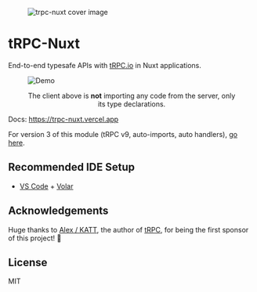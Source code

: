 <p align="center">
  <figure>
    <img src="https://trpc-nuxt.vercel.app/cover.jpg" alt="trpc-nuxt cover image" />
  </figure>
</p>

# tRPC-Nuxt

End-to-end typesafe APIs with [tRPC.io](https://trpc.io/) in Nuxt applications.

<p align="center">
  <figure>
    <img src="https://i.imgur.com/3AZlBZH.gif" alt="Demo" />
    <figcaption>
      <p align="center">
        The client above is <strong>not</strong> importing any code from the server, only its type declarations.
      </p>
    </figcaption>
  </figure>
</p>

Docs: https://trpc-nuxt.vercel.app

For version 3 of this module (tRPC v9, auto-imports, auto handlers), [go here](https://github.com/wobsoriano/trpc-nuxt/tree/v3).

## Recommended IDE Setup

-   [VS Code](https://code.visualstudio.com/) + [Volar](https://marketplace.visualstudio.com/items?itemName=Vue.volar)

## Acknowledgements

Huge thanks to [Alex / KATT](https://github.com/KATT), the author of [tRPC](https://trpc.io/), for being the first sponsor of this project! 🎉 

## License

MIT
